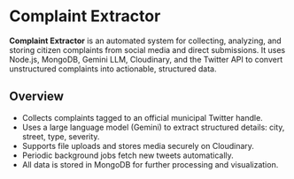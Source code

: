 # Complaint Extractor

**Complaint Extractor** is an automated system for collecting, analyzing, and storing citizen complaints from social media and direct submissions. It uses Node.js, MongoDB, Gemini LLM, Cloudinary, and the Twitter API to convert unstructured complaints into actionable, structured data.

## Overview

- Collects complaints tagged to an official municipal Twitter handle.
- Uses a large language model (Gemini) to extract structured details: city, street, type, severity.
- Supports file uploads and stores media securely on Cloudinary.
- Periodic background jobs fetch new tweets automatically.
- All data is stored in MongoDB for further processing and visualization.

